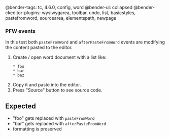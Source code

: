 @bender-tags: tc, 4.6.0, config, word
@bender-ui: collapsed
@bender-ckeditor-plugins: wysiwygarea, toolbar, undo, list, basicstyles, pastefromword, sourcearea, elementspath, newpage

### PFW events

In this test both `pasteFromWord` and `afterPasteFromWord` events are modifying the content pasted to the editor.

1. Create / open word document with a list like:
	```
	* foo
	* bar
	* baz
	```
1. Copy it and paste into the editor.
1. Press "Source" button to see source code.

## Expected

* "foo" gets replaced with `pasteFromWord`
* "bar" gets replaced with `afterPasteFromWord`
* formatting is preserved